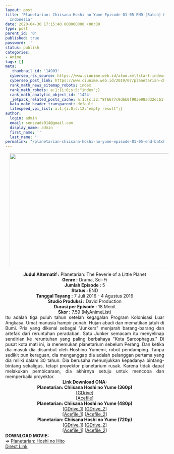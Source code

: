 ```yaml
---
layout: post
title: 'Planetarian: Chiisana Hoshi no Yume Episode 01-05 END [Batch] ONA Subtitle
  Indonesia'
date: 2020-04-30 17:15:40.000000000 +00:00
type: post
parent_id: '0'
published: true
password: ''
status: publish
categories:
- Anime
tags: []
meta:
  _thumbnail_id: '14903'
  cyberseo_rss_source: https://www.ciunime.web.id/atom.xml?start-index=751&max-results=150
  cyberseo_post_link: https://www.ciunime.web.id/2019/07/planetarian-chiisana-hoshi-no-yume.html
  rank_math_news_sitemap_robots: index
  rank_math_robots: a:1:{i:0;s:5:"index";}
  rank_math_analytic_object_id: '1424'
  _jetpack_related_posts_cache: a:1:{s:32:"8f6677c9d6b0f903e98ad32ec61f8deb";a:2:{s:7:"expires";i:1654048123;s:7:"payload";a:0:{}}}
  kata_make_header_transparent: default
  litespeed_vpi_list: a:1:{i:0;s:12:"empty result";}
author:
  login: admin
  email: senseads014@gmail.com
  display_name: admin
  first_name: ''
  last_name: ''
permalink: "/planetarian-chiisana-hoshi-no-yume-episode-01-05-end-batch-ona-subtitle-indonesia/"
---
```

<div class="separator" style="clear: both; text-align: center;"><a href="https://1.bp.blogspot.com/-P3dYDKxiip8/XSxDH4RgROI/AAAAAAAAbzQ/2Jkj0OHy__Uge4oXICQjhHVqVfur5o4uQCLcBGAs/s1600/Planetarian%2B-%2BChiisana%2BHoshi%2Bno%2BYume.jpg" imageanchor="1" style="margin-left: 1em; margin-right: 1em;"><img border="0" data-original-height="720" data-original-width="1280" height="360" src="{{ site.baseurl }}/assets/2020/04/Planetarian%2B-%2BChiisana%2BHoshi%2Bno%2BYume.jpg" width="640" /></a></div>
<p>
<div style="text-align: center;"><b>Judul</b><b><b> Alternatif</b> :</b> Planetarian: The Reverie of a Little Planet</div>
<div style="text-align: center;"><b><b>Genre :</b></b> Drama, Sci-Fi</div>
<div style="text-align: center;"><b>Jumlah Episode :</b> 5<br /><b>Status :&nbsp;</b>END<br /><b>Tanggal Tayang :</b> 7 Juli 2016 - 4 Agustus 2016<br /><b>Studio Produksi :</b> David Production<br /><b>Durasi per Episode :</b> 18 Menit</div>
<div style="text-align: center;"><b>Skor :</b> 7.59 (MyAnimeList)</div>
<div style="text-align: center;"></div>
<div style="text-align: justify;">Itu adalah tiga puluh tahun setelah kegagalan Program Kolonisasi Luar Angkasa. Umat manusia hampir punah. Hujan abadi dan mematikan jatuh di Bumi. Pria yang dikenal sebagai "Junkers" menjarah barang-barang dan artefak dari reruntuhan peradaban. Satu Junker semacam itu menyelinap sendirian ke reruntuhan yang paling berbahaya "Kota Sarcophagus." Di pusat kota mati ini, ia menemukan planetarium sebelum Perang. Dan ketika dia masuk dia disambut oleh Hoshino Yumemi, robot pendamping. Tanpa sedikit pun keraguan, dia menganggap dia adalah pelanggan pertama yang dia miliki dalam 30 tahun. Dia berusaha menunjukkan kepadanya bintang-bintang sekaligus, tetapi proyektor planetarium rusak. Karena tidak dapat melakukan pembicaraan, dia akhirnya setuju untuk mencoba dan memperbaiki proyektor.</div>
<div style="text-align: justify;"></div>
<div style="text-align: justify;"></div>
<div style="text-align: center;"><b>Link Download ONA:</b></div>
<div style="text-align: center;">
<div style="text-align: center;"><b>Planetarian: Chiisana Hoshi no Yume (360p)</b></div>
</div>
<div style="text-align: center;">[<a href="https://drive.google.com/uc?export=download&amp;id=1Tkr1TKpLh_wx5eEsLGBjP9sIXmDLputv" target="_blank" rel="noopener">GDrive</a>]<br />[<a href="https://acefile.co/f/9749584/ryuukoi-planetarian-chny-360p-zip" target="_blank" rel="noopener">Acefile</a>]</div>
<div style="text-align: center;"></div>
<div style="text-align: center;"><b>Planetarian: Chiisana Hoshi no Yume (480p)</b><br />[<a href="https://drive.google.com/uc?id=11k3744mQ75AdvRlb7qT86dihZNfsTUpA" target="_blank" rel="noopener">GDrive_1</a>] [<a href="https://drive.google.com/uc?export=download&amp;id=1MNCh5u4RI2SXMS5i7JBiDdOce6on2uMK" target="_blank" rel="noopener">GDrive_2</a>]<br />[<a href="https://acefile.co/f/9682894/_kusonime__planetarian_bd_480p-rar" target="_blank" rel="noopener">Acefile_1</a>] [<a href="https://acefile.co/f/9749583/ryuukoi-planetarian-chny-480p-zip" target="_blank" rel="noopener">Acefile_2</a>]</div>
<div style="text-align: center;"><b>Planetarian: Chiisana Hoshi no Yume (720p)</b><br />[<a href="https://drive.google.com/uc?id=1D8ld99dx-gc7NyYso34AlfK4-j09eneA" target="_blank" rel="noopener">GDrive_1</a>] [<a href="https://drive.google.com/uc?export=download&amp;id=1lXM1dLahReFcBAoZscsiCniOkuq1D28q" target="_blank" rel="noopener">GDrive_2</a>]<br />[<a href="https://acefile.co/f/9681261/kuso-topi-jerami-special-episode-of-merry-rar" target="_blank" rel="noopener">Acefile_1</a>] [<a href="https://acefile.co/f/9749582/ryuukoi-planetarian-chny-720p-zip" target="_blank" rel="noopener">Acefile_2</a>]
<div style="text-align: left;"></div>
<div style="text-align: left;"></div>
<div style="text-align: left;"><b>DOWNLOAD MOVIE:</b></div>
<div style="text-align: left;"></div>
<div style="text-align: left;">=&gt;&nbsp;<a href="https://www.ciunime.web.id/2019/01/planetarian-hoshi-no-hito-movie.html" target="_blank" rel="noopener">Planetarian: Hoshi no Hito</a></div>
<div style="text-align: left;"></div>
</div>
<link rel="stylesheet" href="https://cdnjs.cloudflare.com/ajax/libs/font-awesome/4.7.0/css/font-awesome.min.css" />
<div class="divbtn"> <a href="https://handymansurrender.com/fihup8buzv?key=94550f7ce39444073321dde3b8782f97" class="btn"><i class="fa fa-download"></i> Direct Link</a> </div>
